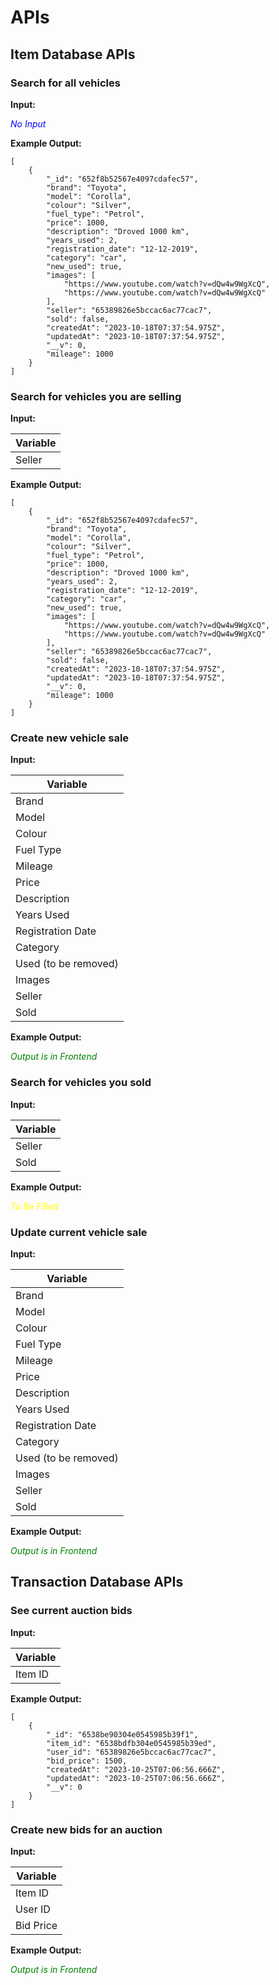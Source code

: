 # APIs

## Item Database APIs

### Search for all vehicles

**Input:**

<font color="blue">*No Input*</font>

**Example Output:**

```
[
    {
        "_id": "652f8b52567e4097cdafec57",
        "brand": "Toyota",
        "model": "Corolla",
        "colour": "Silver",
        "fuel_type": "Petrol",
        "price": 1000,
        "description": "Droved 1000 km",
        "years_used": 2,
        "registration_date": "12-12-2019",
        "category": "car",
        "new_used": true,
        "images": [
            "https://www.youtube.com/watch?v=dQw4w9WgXcQ",
            "https://www.youtube.com/watch?v=dQw4w9WgXcQ"
        ],
        "seller": "65389826e5bccac6ac77cac7",
        "sold": false,
        "createdAt": "2023-10-18T07:37:54.975Z",
        "updatedAt": "2023-10-18T07:37:54.975Z",
        "__v": 0,
        "mileage": 1000
    }
]

```
### Search for vehicles you are selling

**Input:**

| Variable |
|----------|
|Seller|

**Example Output:**

```
[
    {
        "_id": "652f8b52567e4097cdafec57",
        "brand": "Toyota",
        "model": "Corolla",
        "colour": "Silver",
        "fuel_type": "Petrol",
        "price": 1000,
        "description": "Droved 1000 km",
        "years_used": 2,
        "registration_date": "12-12-2019",
        "category": "car",
        "new_used": true,
        "images": [
            "https://www.youtube.com/watch?v=dQw4w9WgXcQ",
            "https://www.youtube.com/watch?v=dQw4w9WgXcQ"
        ],
        "seller": "65389826e5bccac6ac77cac7",
        "sold": false,
        "createdAt": "2023-10-18T07:37:54.975Z",
        "updatedAt": "2023-10-18T07:37:54.975Z",
        "__v": 0,
        "mileage": 1000
    }
]
```

### Create new vehicle sale

**Input:**

| Variable |
|----------|
|Brand|
|Model|
|Colour|
|Fuel Type|
|Mileage|
|Price|
|Description|
|Years Used|
|Registration Date|
|Category|
|Used (to be removed)| 
|Images|
|Seller|
|Sold|

**Example Output:**

<font color="green">*Output is in Frontend*</font>

### Search for vehicles you sold

**Input:**

| Variable |
|----------|
|Seller|
|Sold|

**Example Output:**

<font color="yellow">*To Be Filled*</font>

### Update current vehicle sale

**Input:**

| Variable |
|----------|
|Brand|
|Model|
|Colour|
|Fuel Type|
|Mileage|
|Price|
|Description|
|Years Used|
|Registration Date|
|Category|
|Used (to be removed)| 
|Images|
|Seller|
|Sold|

**Example Output:**

<font color="green">*Output is in Frontend*</font>

## Transaction Database APIs

### See current auction bids

**Input:**

| Variable |
|----------|
|Item ID|

**Example Output:**

```
[
    {
        "_id": "6538be90304e0545985b39f1",
        "item_id": "6538bdfb304e0545985b39ed",
        "user_id": "65389826e5bccac6ac77cac7",
        "bid_price": 1500,
        "createdAt": "2023-10-25T07:06:56.666Z",
        "updatedAt": "2023-10-25T07:06:56.666Z",
        "__v": 0
    }
]
```

### Create new bids for an auction

**Input:**

| Variable |
|----------|
|Item ID|
|User ID|
|Bid Price|

**Example Output:**

<font color="green">*Output is in Frontend*</font>